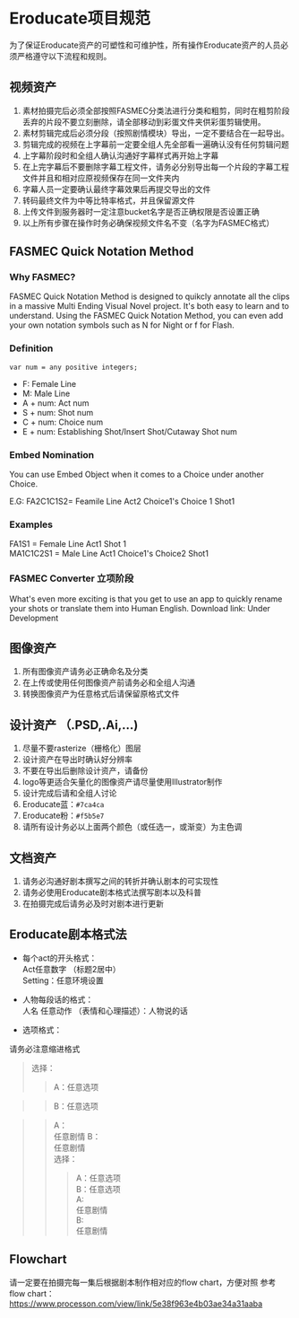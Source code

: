 # Eroducate项目规范

为了保证Eroducate资产的可塑性和可维护性，所有操作Eroducate资产的人员必须严格遵守以下流程和规则。

## 视频资产
1. 素材拍摄完后必须全部按照FASMEC分类法进行分类和粗剪，同时在粗剪阶段丢弃的片段不要立刻删除，请全部移动到彩蛋文件夹供彩蛋剪辑使用。
2. 素材剪辑完成后必须分段（按照剧情模块）导出，一定不要结合在一起导出。
3. 剪辑完成的视频在上字幕前一定要全组人先全部看一遍确认没有任何剪辑问题
4. 上字幕阶段时和全组人确认沟通好字幕样式再开始上字幕
5. 在上完字幕后不要删除字幕工程文件，请务必分别导出每一个片段的字幕工程文件并且和相对应原视频保存在同一文件夹内
6. 字幕人员一定要确认最终字幕效果后再提交导出的文件
7. 转码最终文件为中等比特率格式，并且保留源文件
8. 上传文件到服务器时一定注意bucket名字是否正确权限是否设置正确
9. 以上所有步骤在操作时务必确保视频文件名不变（名字为FASMEC格式）

## FASMEC Quick Notation Method
### Why FASMEC?
FASMEC Quick Notation Method is designed to quikcly annotate all the clips in a massive Multi Ending Visual Novel project. It's both easy to learn and to understand. Using the FASMEC Quick Notation Method, you can even add your own notation symbols such as N for Night or f for Flash.
### Definition
``` var num = any positive integers; ```
 * F: Female Line 
 * M: Male Line 
 * A + num: Act num 
 * S + num: Shot num 
 * C + num: Choice num 
 * E + num: Establishing Shot/Insert Shot/Cutaway Shot num
### Embed Nomination
You can use Embed Object when it comes to a Choice under another Choice.  

E.G: FA2C1C1S2= Feamile Line Act2 Choice1's Choice 1 Shot1
### Examples
FA1S1 = Female Line Act1 Shot 1  
MA1C1C2S1 = Male Line Act1 Choice1's Choice2 Shot1
### FASMEC Converter 立项阶段
What's even more exciting is that you get to use an app to quickly rename your shots or translate them into Human English.
Download link: Under Development

## 图像资产
1. 所有图像资产请务必正确命名及分类
2. 在上传或使用任何图像资产前请务必和全组人沟通
3. 转换图像资产为任意格式后请保留原格式文件

## 设计资产 （.PSD,.Ai,...)
1. 尽量不要rasterize（栅格化）图层
2. 设计资产在导出时确认好分辨率
3. 不要在导出后删除设计资产，请备份
4. logo等更适合矢量化的图像资产请尽量使用Illustrator制作
5. 设计完成后请和全组人讨论
6. Eroducate蓝：```#7ca4ca ```
7. Eroducate粉：```#f5b5e7```
8. 请所有设计务必以上面两个颜色（或任选一，或渐变）为主色调

## 文档资产
1. 请务必沟通好剧本撰写之间的转折并确认剧本的可实现性
2. 请务必使用Eroducate剧本格式法撰写剧本以及科普
3. 在拍摄完成后请务必及时对剧本进行更新

## Eroducate剧本格式法
- 每个act的开头格式：  
Act任意数字 （标题2居中）  
Setting：任意环境设置

- 人物每段话的格式：  
人名 任意动作 （表情和心理描述）：人物说的话

- 选项格式：

请务必注意缩进格式

>选择：
   >>A：任意选项  

   >>B：任意选项

>>A：  
任意剧情
>>B：  
任意剧情  
选择：
>>> A：任意选项  
>>> B：任意选项  
>>> A:  
>>> 任意剧情  
>>> B:  
>>> 任意剧情

## Flowchart
请一定要在拍摄完每一集后根据剧本制作相对应的flow chart，方便对照
参考 flow chart：https://www.processon.com/view/link/5e38f963e4b03ae34a31aaba
